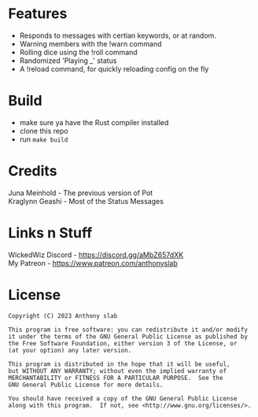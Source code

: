 # Features
- Responds to messages with certian keywords, or at random.  
- Warning members with the !warn command  
- Rolling dice using the !roll command  
- Randomized 'Playing \_' status  
- A !reload command, for quickly reloading config on the fly

# Build
- make sure ya have the Rust compiler installed
- clone this repo  
- run ``make build``

# Credits
Juna Meinhold - The previous version of Pot  
Kraglynn Geashi - Most of the Status Messages   

# Links n Stuff
WickedWiz Discord - https://discord.gg/aMbZ657dXK  
My Patreon - https://www.patreon.com/anthonyslab  

# License
```
Copyright (C) 2023 Anthony slab

This program is free software: you can redistribute it and/or modify
it under the terms of the GNU General Public License as published by
the Free Software Foundation, either version 3 of the License, or
(at your option) any later version.

This program is distributed in the hope that it will be useful,
but WITHOUT ANY WARRANTY; without even the implied warranty of
MERCHANTABILITY or FITNESS FOR A PARTICULAR PURPOSE.  See the
GNU General Public License for more details.

You should have received a copy of the GNU General Public License
along with this program.  If not, see <http://www.gnu.org/licenses/>.
```
